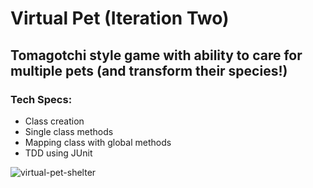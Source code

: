 # Virtual Pet (Iteration Two)
## Tomagotchi style game with ability to care for multiple pets (and transform their species!)
### Tech Specs:
<ul>
<li> Class creation </li>
<li> Single class methods </li>
<li> Mapping class with global methods </li>
<li> TDD using JUnit</li>
</ul>

![virtual-pet-shelter](https://user-images.githubusercontent.com/28411165/38469586-20af851a-3b25-11e8-8229-b640b0cdb0d7.jpg)


